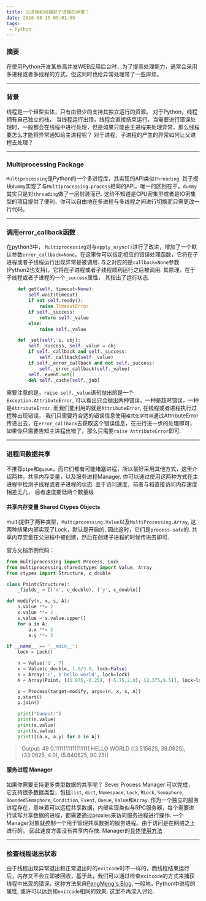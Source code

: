 ```yaml
---
title: 父进程如何捕获子进程的异常？
date: 2016-08-15 05:01:59
tags:
 - Python
---
```


### 摘要
在使用Python开发某些高并发WEB应用后台时，为了提高处理能力，通常会采用多进程或者多线程的方式，但这同时也给异常处理带了一些麻烦。 

----------------
### 背景
线程是一个轻型实体，只有由很少的支持其独立运行的资源。 对于Python，线程拥有自己独立的栈， 当线程运行出错，线程会直接结束运行，当需要进行错误处理时，一般都会在线程中进行处理，但是如果只能由主进程来处理异常，那么线程要怎么才能将异常通知给主进程呢？
对于进程，子进程的产生的异常如何让父进程去处理？

----------------
### Multiprocessing Package
`Multiprocessing`是Python的一个多进程库，其实现的API类似`threading`. 其子模块`dummy`实现了与`Multiprocessing.process`相同的API，唯一的区别在于，`dummy`其实只是对`threading`做了一层封装而已. 这给不知道是CPU密集型或者是IO密集型的项目提供了便利，你可以自由地在多进程与多线程之间进行切换而只需更改一行代码。

-------------------
### 调用error_callback函数
在python3中， `Multiprocessing`对与`apply_async()`进行了改进，增加了一个默认参数`error_callback=None`，在这里你可以指定相应的错误处理函数，它将在子进程或者子线程运行出现异常是被调用. 与之对应的是`callback=None`参数(Python2也支持)，它将在子进程或者子线程顺利运行之后被调用.
其原理，在于子线程或者子进程的一个`_success`属性， 其指出了运行状态.
```python
    def get(self, timeout=None):
        self.wait(timeout)
        if not self.ready():
            raise TimeoutError
        if self._success:
            return self._value
        else:
            raise self._value

    def _set(self, i, obj):
        self._success, self._value = obj
        if self._callback and self._success:
            self._callback(self._value)
        if self._error_callback and not self._success:
            self._error_callback(self._value)
        self._event.set()
        del self._cache[self._job]
``` 
需要注意的是，`raise self._value`语句抛出的是一个`Exception.AttributeError`,  可以看出只会抛出两种错误，一种是超时错误，一种是`AttributeError`. 而我们能利用的就是`AttributeError`, 在线程或者进程执行过程种出现错误， 我们只需要将合适的错误信息使用`格式化字符串`通过AttributeError传递出去，在`error_callback`去获取这个错误信息，在进行进一步的处理即可， 如果你只需要告知主进程出错了，那么只需要`raise AttributeError`即可. 

---------------------
### 进程间数据共享
不推荐`pipe`和`queue`，而它们都有可能堵塞进程，所以最好采用其他方式，这里介绍两种，共享内存变量，以及服务进程Manager. 你可以通过使用这两种方式在主进程中检测子线程或者子进程的状态. 至于访问速度，前者与和直接访问内存速度相差无几， 后者速度要低两个数量级
#### 共享内存变量 Shared  Ctypes Objects
multi提供了两种类型，`Multiprocessing.Value`以及`MultiProcessing.Array`, 这两种结果内部实现了Lock，默认是开启的, 因此这时，它们是`process-safe`的. 共享内存变量在父进程中被创建，然后在创建子进程的时候传进去即可. 

官方文档示例代码：
```python
from multiprocessing import Process, Lock
from multiprocessing.sharedctypes import Value, Array
from ctypes import Structure, c_double

class Point(Structure):
    _fields_ = [('x', c_double), ('y', c_double)]

def modify(n, x, s, A):
    n.value **= 2
    x.value **= 2
    s.value = s.value.upper()
    for a in A:
        a.x **= 2
        a.y **= 2

if __name__ == '__main__':
    lock = Lock()

    n = Value('i', 7)
    x = Value(c_double, 1.0/3.0, lock=False)
    s = Array('c', b'hello world', lock=lock)
    A = Array(Point, [(1.875,-6.25), (-5.75,2.0), (2.375,9.5)], lock=lock)

    p = Process(target=modify, args=(n, x, s, A))
    p.start()
    p.join()

    print("Ounput:")
    print(n.value)
    print(x.value)
    print(s.value)
    print([(a.x, a.y) for a in A])
```
> Output:
> 49
> 0.1111111111111111
> HELLO WORLD
> [(3.515625, 39.0625), (33.0625, 4.0), (5.640625, 90.25)]

#### 服务进程 Manager
如果你需要支持更多类型数据的共享呢？ Sever Process Manager 可以完成， 它支持很多数据类型，包括`list`, `dict`, `Namespace`, `Lock`, `RLock`, `Semaphore`, `BoundedSemaphore`, `Condition`, `Event`, `Queue`, `Value`和`Array`. 作为一个独立的服务进程存在，意味着可以远程共享数据，内部实现类似与RPC服务器，每个需要进行读写共享数据的进程，都需要通过proxies来访问服务进程进行操作. 一个Manager对象就控制一个用于管理共享数据的服务进程。由于访问是在网络之上进行的， 因此速度方面没有共享内存快.
Manager的[具体使用方法][1]

--------------------
### 检查线程退出状态
由于线程出现异常退出和正常退出时的`exitcode`时不一样的，而线程结束运行后，内存又不会立即被回收，基于此，我们可以通过检查`exitcode`的方式来捕获线程中出现的错误，这种方法来自[PengMeng's Blog][2], 一般地，Python中进程的属性, 或许可以达到和`exitcode`相同的效果. 这里不再深入讨论.

[1]:https://docs.python.org/dev/library/multiprocessing.html#shared-ctypes-objects
[2]:http://www.jianshu.com/p/e672152d6753
